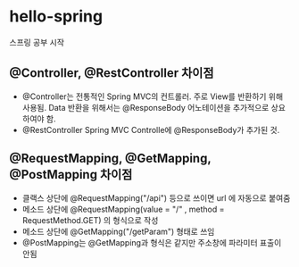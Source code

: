 # hello-spring
스프링 공부 시작

## @Controller, @RestController 차이점
- @Controller는 전통적인 Spring MVC의 컨트롤러. 주로 View를 반환하기 위해 사용됨. Data 반환을 위해서는 @ResponseBody 어노테이션을 추가적으로 상요하여야 함.
- @RestController Spring MVC Controlle에 @ResponseBody가 추가된 것.

## @RequestMapping, @GetMapping, @PostMapping 차이점
- 클랙스 상단에 @RequestMapping("/api") 등으로 쓰이면 url 에 자동으로 붙여줌
- 메소드 상단에 @RequestMapping(value = "/" , method = RequestMethod.GET) 의 형식으로 작성
- 메소드 상단에 @GetMapping("/getParam") 형태로 쓰임
- @PostMapping는 @GetMapping과 형식은 같지만 주소창에 파라미터 표출이 안됨